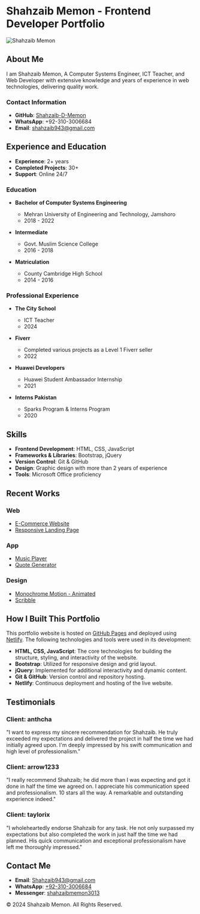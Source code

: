 # Shahzaib Memon - Frontend Developer Portfolio

![Shahzaib Memon]([https://shahzaib-d-memon.github.io/Shahzaib-Portfolio.github.io/assets/images/profile-pic.jpg](https://shahzaib-d-memon.github.io/Shahzaib-Portfolio.github.io/assets/img/about-img2.png))

## About Me

I am Shahzaib Memon, A Computer Systems Engineer, ICT Teacher, and Web Developer with extensive knowledge and years of experience in web technologies, delivering quality work.

### Contact Information

- **GitHub**: [Shahzaib-D-Memon](https://github.com/Shahzaib-D-Memon)
- **WhatsApp**: +92-310-3006684
- **Email**: shahzaib943@gmail.com

## Experience and Education

- **Experience**: 2+ years
- **Completed Projects**: 30+
- **Support**: Online 24/7

### Education

- **Bachelor of Computer Systems Engineering**
  - Mehran University of Engineering and Technology, Jamshoro
  - 2018 - 2022

- **Intermediate**
  - Govt. Muslim Science College
  - 2016 - 2018

- **Matriculation**
  - County Cambridge High School
  - 2014 - 2016

### Professional Experience

- **The City School**
  - ICT Teacher
  - 2024

- **Fiverr**
  - Completed various projects as a Level 1 Fiverr seller
  - 2022

- **Huawei Developers**
  - Huawei Student Ambassador Internship
  - 2021

- **Interns Pakistan**
  - Sparks Program & Interns Program
  - 2020

## Skills

- **Frontend Development**: HTML, CSS, JavaScript
- **Frameworks & Libraries**: Bootstrap, jQuery
- **Version Control**: Git & GitHub
- **Design**: Graphic design with more than 2 years of experience
- **Tools**: Microsoft Office proficiency

## Recent Works

### Web

- [E-Commerce Website](https://shahzaib-memon.netlify.app/ecommerce-demo)
- [Responsive Landing Page](https://shahzaib-memon.netlify.app/landing-page-demo)

### App

- [Music Player](https://shahzaib-memon.netlify.app/music-player-demo)
- [Quote Generator](https://shahzaib-memon.netlify.app/quote-generator-demo)

### Design

- [Monochrome Motion - Animated](https://shahzaib-memon.netlify.app/monochrome-motion-demo)
- [Scribble](https://shahzaib-memon.netlify.app/scribble-demo)

## How I Built This Portfolio

This portfolio website is hosted on [GitHub Pages](https://shahzaib-d-memon.github.io/Shahzaib-Portfolio.github.io/) and deployed using [Netlify](https://shahzaib-memon.netlify.app/). The following technologies and tools were used in its development:

- **HTML, CSS, JavaScript**: The core technologies for building the structure, styling, and interactivity of the website.
- **Bootstrap**: Utilized for responsive design and grid layout.
- **jQuery**: Implemented for additional interactivity and dynamic content.
- **Git & GitHub**: Version control and repository hosting.
- **Netlify**: Continuous deployment and hosting of the live website.

## Testimonials

### Client: anthcha

"I want to express my sincere recommendation for Shahzaib. He truly exceeded my expectations and delivered the project in half the time we had initially agreed upon. I'm deeply impressed by his swift communication and high level of professionalism."

### Client: arrow1233

"I really recommend Shahzaib; he did more than I was expecting and got it done in half the time we agreed on. I appreciate his communication speed and professionalism. 10 stars all the way. A remarkable and outstanding experience indeed."

### Client: taylorix

"I wholeheartedly endorse Shahzaib for any task. He not only surpassed my expectations but also completed the work in just half the time we had planned. His quick communication and exceptional professionalism have left me thoroughly impressed."

## Contact Me

- **Email**: [Shahzaib943@gmail.com](mailto:shahzaib943@gmail.com)
- **WhatsApp**: [+92-310-3006684](https://wa.me/923103006684)
- **Messenger**: [shahzaibmemon3013](https://m.me/shahzaibmemon3013)

© 2024 Shahzaib Memon. All Rights Reserved.
